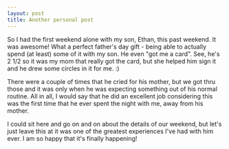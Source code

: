 ```yaml
---
layout: post
title: Another personal post
---
```

So I had the first weekend alone with my son, Ethan, this past weekend. It 
was awesome! What a perfect father's day gift - being able to actually spend (at 
least) some of it with my son. He even "got me a card". See, he's 2 1/2 so it 
was my mom that really got the card, but she helped him sign it and he drew some 
circles in it for me. :)

There were a couple of times that he cried for his mother, but we got thru 
those and it was only when he was expecting something out of his normal routine. 
All in all, I would say that he did an excellent job considering this was the 
first time that he ever spent the night with me, away from his mother.

I could sit here and go on and on about the details of our weekend, but let's 
just leave this at it was one of the greatest experiences I've had with him 
ever. I am so happy that it's finally happening!